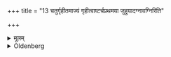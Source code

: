 +++
title = "13 चतुर्गृहीतमाज्यं गृहीत्वाष्टर्चप्रथमया जुहुयादग्नावग्निरिति"

+++

<details><summary>मूलम्</summary>

चतुर्गृहीतमाज्यं गृहीत्वाष्टर्चप्रथमया जुहुयादग्नावग्निरिति १३
</details>

<details><summary>Oldenberg</summary>

13. Taking a fourfold portion of Ājya he should sacrifice it with the first of the eight Ṛcas, 'Entering into fire, the fire' (MB. II, 2, 9-16).
</details>
